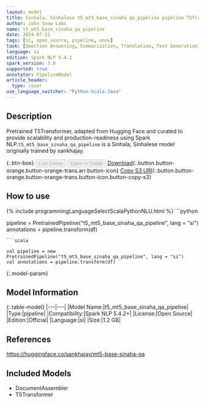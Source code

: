 ```yaml
---
layout: model
title: Sinhala, Sinhalese t5_mt5_base_sinaha_qa_pipeline pipeline T5Transformer from sankhajay
author: John Snow Labs
name: t5_mt5_base_sinaha_qa_pipeline
date: 2024-07-31
tags: [si, open_source, pipeline, onnx]
task: [Question Answering, Summarization, Translation, Text Generation]
language: si
edition: Spark NLP 5.4.2
spark_version: 3.0
supported: true
annotator: PipelineModel
article_header:
  type: cover
use_language_switcher: "Python-Scala-Java"
---
```


## Description

Pretrained T5Transformer, adapted from Hugging Face and curated to provide scalability and production-readiness using Spark NLP.`t5_mt5_base_sinaha_qa_pipeline` is a Sinhala, Sinhalese model originally trained by sankhajay.

{:.btn-box}
<button class="button button-orange" disabled>Live Demo</button>
<button class="button button-orange" disabled>Open in Colab</button>
[Download](https://s3.amazonaws.com/auxdata.johnsnowlabs.com/public/models/t5_mt5_base_sinaha_qa_pipeline_si_5.4.2_3.0_1722416225931.zip){:.button.button-orange.button-orange-trans.arr.button-icon}
[Copy S3 URI](s3://auxdata.johnsnowlabs.com/public/models/t5_mt5_base_sinaha_qa_pipeline_si_5.4.2_3.0_1722416225931.zip){:.button.button-orange.button-orange-trans.button-icon.button-copy-s3}

## How to use



<div class="tabs-box" markdown="1">
{% include programmingLanguageSelectScalaPythonNLU.html %}
```python

pipeline = PretrainedPipeline("t5_mt5_base_sinaha_qa_pipeline", lang = "si")
annotations =  pipeline.transform(df)   

```
```scala

val pipeline = new PretrainedPipeline("t5_mt5_base_sinaha_qa_pipeline", lang = "si")
val annotations = pipeline.transform(df)

```
</div>

{:.model-param}
## Model Information

{:.table-model}
|---|---|
|Model Name:|t5_mt5_base_sinaha_qa_pipeline|
|Type:|pipeline|
|Compatibility:|Spark NLP 5.4.2+|
|License:|Open Source|
|Edition:|Official|
|Language:|si|
|Size:|1.2 GB|

## References

https://huggingface.co/sankhajay/mt5-base-sinaha-qa

## Included Models

- DocumentAssembler
- T5Transformer